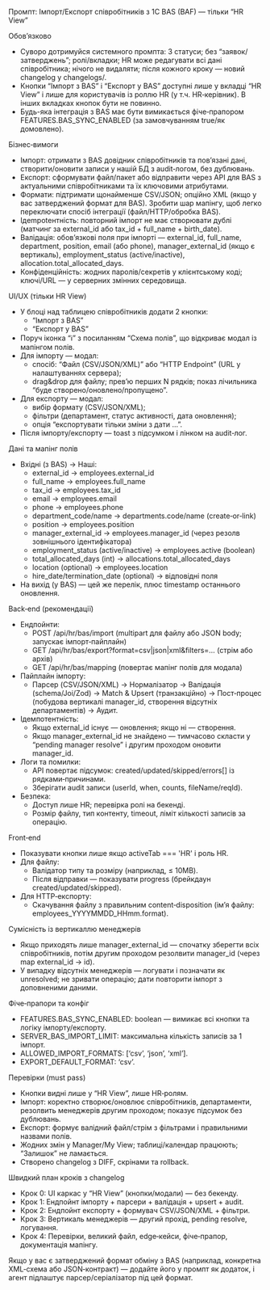 Промпт: Імпорт/Експорт співробітників з 1С BAS (BAF) — тільки “HR View”

Обов’язково

- Суворо дотримуйся системного промпта: 3 статуси; без “заявок/затверджень”; ролі/вкладки; HR може редагувати всі дані співробітника; нічого не видаляти; після кожного кроку — новий changelog у changelogs/.
- Кнопки “Імпорт з BAS” і “Експорт у BAS” доступні лише у вкладці “HR View” і лише для користувачів із роллю HR (у т.ч. HR‑керівник). В інших вкладках кнопок бути не повинно.
- Будь-яка інтеграція з BAS має бути вимикається фіче‑прапором FEATURES.BAS_SYNC_ENABLED (за замовчуванням true/як домовлено).

Бізнес‑вимоги

- Імпорт: отримати з BAS довідник співробітників та пов’язані дані, створити/оновити записи у нашій БД з audit‑логом, без дублювань.
- Експорт: сформувати файл/пакет або відправити через API для BAS з актуальними співробітниками та їх ключовими атрибутами.
- Формати: підтримати щонайменше CSV/JSON; опційно XML (якщо у вас затверджений формат для BAS). Зробити шар мапінгу, щоб легко переключати спосіб інтеграції (файл/HTTP/обробка BAS).
- Ідempotентність: повторний імпорт не має створювати дублі (матчинг за external_id або tax_id + full_name + birth_date).
- Валідація: обов’язкові поля при імпорті — external_id, full_name, department, position, email (або phone), manager_external_id (якщо є вертикаль), employment_status (active/inactive), allocation.total_allocated_days.
- Конфіденційність: жодних паролів/секретів у клієнтському коді; ключі/URL — у серверних змінних середовища.

UI/UX (тільки HR View)

- У блоці над таблицею співробітників додати 2 кнопки:
    - “Імпорт з BAS”
    - “Експорт у BAS”
- Поруч іконка “ℹ” з посиланням “Схема полів”, що відкриває модал із мапінгом полів.
- Для імпорту — модал:
    - спосіб: “Файл (CSV/JSON/XML)” або “HTTP Endpoint” (URL у налаштуваннях сервера);
    - drag\&drop для файлу; прев’ю перших N рядків; показ лічильника “буде створено/оновлено/пропущено”.
- Для експорту — модал:
    - вибір формату (CSV/JSON/XML);
    - фільтри (департамент, статус активності, дата оновлення);
    - опція “експортувати тільки зміни з дати …”.
- Після імпорту/експорту — toast з підсумком і лінком на audit‑лог.

Дані та мапінг полів

- Вхідні (з BAS) → Наші:
    - external_id → employees.external_id
    - full_name → employees.full_name
    - tax_id → employees.tax_id
    - email → employees.email
    - phone → employees.phone
    - department_code/name → departments.code/name (create‑or‑link)
    - position → employees.position
    - manager_external_id → employees.manager_id (через резолв зовнішнього ідентифікатора)
    - employment_status (active/inactive) → employees.active (boolean)
    - total_allocated_days (int) → allocations.total_allocated_days
    - location (optional) → employees.location
    - hire_date/termination_date (optional) → відповідні поля
- На вихід (у BAS) — цей же перелік, плюс timestamp останнього оновлення.

Back‑end (рекомендації)

- Ендпойнти:
    - POST /api/hr/bas/import (multipart для файлу або JSON body; запускає імпорт‑пайплайн)
    - GET  /api/hr/bas/export?format=csv|json|xml\&filters=… (стрім або архів)
    - GET  /api/hr/bas/mapping (повертає мапінг полів для модала)
- Пайплайн імпорту:
    - Парсер (CSV/JSON/XML) → Нормалізатор → Валідація (schema/Joi/Zod) → Match \& Upsert (транзакційно) → Пост‑процес (побудова вертикалі manager_id, створення відсутніх департаментів) → Аудит.
- Ідемпотентність:
    - Якщо external_id існує — оновлення; якщо ні — створення.
    - Якщо manager_external_id не знайдено — тимчасово скласти у “pending manager resolve” і другим проходом оновити manager_id.
- Логи та помилки:
    - API повертає підсумок: created/updated/skipped/errors[] із рядками‑причинами.
    - Зберігати audit записи (userId, when, counts, fileName/reqId).
- Безпека:
    - Доступ лише HR; перевірка ролі на бекенді.
    - Розмір файлу, тип контенту, timeout, ліміт кількості записів за операцію.

Front‑end

- Показувати кнопки лише якщо activeTab === 'HR' і роль HR.
- Для файлу:
    - Валідатор типу та розміру (наприклад, ≤ 10MB).
    - Після відправки — показувати progress (брейкдаун created/updated/skipped).
- Для HTTP‑експорту:
    - Скачування файлу з правильним content‑disposition (ім’я файлу: employees_YYYYMMDD_HHmm.format).

Сумісність із вертикаллю менеджерів

- Якщо приходять лише manager_external_id — спочатку зберегти всіх співробітників, потім другим проходом резолвити manager_id (через map external_id → id).
- У випадку відсутніх менеджерів — логувати і позначати як unresolved; не зривати операцію; дати повторити імпорт з доповненими даними.

Фіче‑прапори та конфіг

- FEATURES.BAS_SYNC_ENABLED: boolean — вимикає всі кнопки та логіку імпорту/експорту.
- SERVER_BAS_IMPORT_LIMIT: максимальна кількість записів за 1 імпорт.
- ALLOWED_IMPORT_FORMATS: [‘csv’, ‘json’, ‘xml’].
- EXPORT_DEFAULT_FORMAT: ‘csv’.

Перевірки (must pass)

- Кнопки видні лише у “HR View”, лише HR‑ролям.
- Імпорт: коректно створює/оновлює співробітників, департаменти, резолвить менеджерів другим проходом; показує підсумок без дублювань.
- Експорт: формує валідний файл/стрім з фільтрами і правильними назвами полів.
- Жодних змін у Manager/My View; таблиці/календар працюють; “Залишок” не ламається.
- Створено changelog з DIFF, скрінами та rollback.

Швидкий план кроків з changelog

- Крок 0: UI каркас у “HR View” (кнопки/модали) — без бекенду.
- Крок 1: Ендпойнт імпорту + парсери + валідація + upsert + audit.
- Крок 2: Ендпойнт експорту + формувач CSV/JSON/XML + фільтри.
- Крок 3: Вертикаль менеджерів — другий прохід, pending resolve, логування.
- Крок 4: Перевірки, великий файл, edge‑кейси, фіче‑прапор, документація мапінгу.

Якщо у вас є затверджений формат обміну з BAS (наприклад, конкретна XML‑схема або JSON‑контракт) — додайте його у промпт як додаток, і агент підлаштує парсер/серіалізатор під цей формат.
